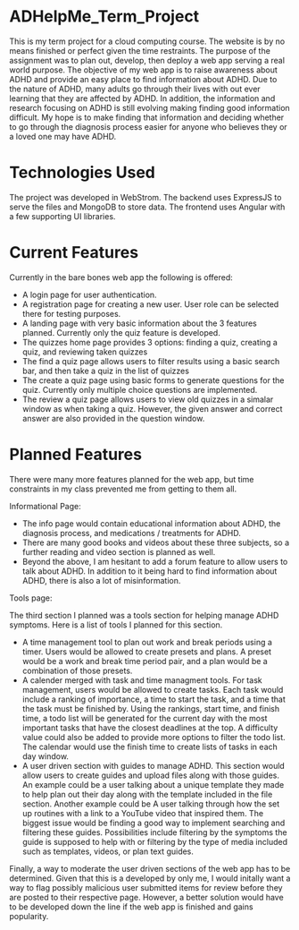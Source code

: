 # ADHelpMe_Term_Project

This is my term project for a cloud computing course. The website is by no means finished or perfect given the time restraints. The purpose of the assignment was to plan out, develop, then deploy a web app serving a real world purpose. The objective of my web app is to raise awareness about ADHD and provide an easy place to find information about ADHD. Due to the nature of ADHD, many adults go through their lives with out ever learning that they are affected by ADHD. In addition, the information and research focusing on ADHD is still evolving making finding good information difficult. My hope is to make finding that information and deciding whether to go through the diagnosis process easier for anyone who believes they or a loved one may have ADHD.

# Technologies Used
The project was developed in WebStrom. The backend uses ExpressJS to serve the files and MongoDB to store data. The frontend uses Angular with a few supporting UI libraries.

# Current Features
Currently in the bare bones web app the following is offered:
- A login page for user authentication.
- A registration page for creating a new user. User role can be selected there for testing purposes.
- A landing page with very basic information about the 3 features planned. Currently only the quiz feature is developed.
- The quizzes home page provides 3 options: finding a quiz, creating a quiz, and reviewing taken quizzes
- The find a quiz page allows users to filter results using a basic search bar, and then take a quiz in the list of quizzes
- The create a quiz page using basic forms to generate questions for the quiz. Currently only multiple choice questions are implemented.
- The review a quiz page allows users to view old quizzes in a simalar window as when taking a quiz. However, the given answer and correct answer are also provided in the question window.

# Planned Features
There were many more features planned for the web app, but time constraints in my class prevented me from getting to them all.

Informational Page:
- The info page would contain educational information about ADHD, the diagnosis process, and medications / treatments for ADHD.
- There are many good books and videos about these three subjects, so a further reading and video section is planned as well.
- Beyond the above, I am hesitant to add a forum feature to allow users to talk about ADHD. In addition to it being hard to find information about ADHD, there is also a lot of misinformation.

Tools page:

The third section I planned was a tools section for helping manage ADHD symptoms. Here is a list of tools I planned for this section.
- A time management tool to plan out work and break periods using a timer. Users would be allowed to create presets and plans. A preset would be a work and break time period pair, and a plan would be a combination of those presets.
- A calender merged with task and time managment tools. For task management, users would be allowed to create tasks. Each task would include a ranking of importance, a time to start the task, and a time that the task must be finished by. Using the rankings, start time, and finish time, a todo list will be generated for the current day with the most important tasks that have the closest deadlines at the top. A difficulty value could also be added to provide more options to filter the todo list. The calendar would use the finish time to create lists of tasks in each day window.
- A user driven section with guides to manage ADHD. This section would allow users to create guides and upload files along with those guides. An example could be a user talking about a unique template they made to help plan out their day along with the template included in the file section. Another example could be A user talking through how the set up routines with a link to a YouTube video that inspired them. The biggest issue would be finding a good way to implement searching and filtering these guides. Possibilities include filtering by the symptoms the guide is supposed to help with or filtering by the type of media included such as templates, videos, or plan text guides.

Finally, a way to moderate the user driven sections of the web app has to be determined. Given that this is a developed by only me, I would initally want a way to flag possibly malicious user submitted items for review before they are posted to their respective page. However, a better solution would have to be developed down the line if the web app is finished and gains popularity.
